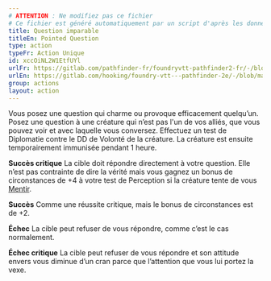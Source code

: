 ```yaml
---
# ATTENTION : Ne modifiez pas ce fichier
# Ce fichier est généré automatiquement par un script d'après les données du module Foundry VTT officiel et de sa traduction
title: Question imparable
titleEn: Pointed Question
type: action
typeFr: Action Unique
id: xccOiNL2W1EtfUYl
urlFr: https://gitlab.com/pathfinder-fr/foundryvtt-pathfinder2-fr/-/blob/master/data/actions/xccOiNL2W1EtfUYl.htm
urlEn: https://gitlab.com/hooking/foundry-vtt---pathfinder-2e/-/blob/master/packs/data/actions.db/pointed-question.json
group: actions
layout: action
---
```

Vous posez une question qui charme ou provoque efficacement quelqu’un. Posez une question à une créature qui n’est pas l'un de vos alliés, que vous pouvez voir et avec laquelle vous conversez. Effectuez un test de Diplomatie contre le DD de Volonté de la créature. La créature est ensuite temporairement immunisée pendant 1 heure.

**Succès critique** La cible doit répondre directement à votre question. Elle n’est pas contrainte de dire la vérité mais vous gagnez un bonus de circonstances de +4 à votre test de Perception si la créature tente de vous [Mentir](/_actions/mentir.md).

**Succès** Comme une réussite critique, mais le bonus de circonstances est de +2.

**Échec** La cible peut refuser de vous répondre, comme c’est le cas normalement.

**Échec critique** La cible peut refuser de vous répondre et son attitude envers vous diminue d’un cran parce que l’attention que vous lui portez la vexe.


